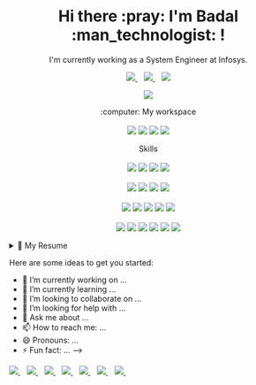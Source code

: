 
<h1 align='center'>
  Hi there :pray: I'm Badal :man_technologist: !
</h1>

<p align='center'>
  I'm currently working as a System Engineer at Infosys.
</p>

<p align='center'>
  
  <a href="https://www.linkedin.com/in/badalsde/">
    <img src="https://img.shields.io/badge/linkedin-%230077B5.svg?&style=for-the-badge&logo=linkedin&logoColor=white" />
  </a>&nbsp;&nbsp;
  <a href="https://instagram.com/badalsde">
    <img src="https://img.shields.io/badge/instagram-%23E4405F.svg?&style=for-the-badge&logo=instagram&logoColor=white" />        
  </a>&nbsp;&nbsp;
  <a href="https://portfolio-iqzm.onrender.com">
    <img src="https://img.shields.io/badge/Portfolio-000000?style=for-the-badge&logo=About.me&logoColor=white" />        
  </a>
</p>

<p align='center'>
  <a href="#"><img src="https://github-readme-stats.vercel.app/api?username=badalsde&show_icons=true&theme=radical"></a>
</p>

<p align='center'>
  :computer: My workspace<br/><br/>
  <img src="https://img.shields.io/badge/windows-%230078D6.svg?&style=for-the-badge&logo=windows&logoColor=white" />
  <img src="https://img.shields.io/badge/intel-core%20i5%2010th-%230071C5.svg?&style=for-the-badge&logo=intel&logoColor=white" />
  <img src="https://img.shields.io/badge/RAM-8GB-%230071C5.svg?&style=for-the-badge&logoColor=white" />
  <img src="https://img.shields.io/badge/nvidia-gtx%201650-%2376B900.svg?&style=for-the-badge&logo=nvidia&logoColor=white" />
</p>

<p align='center'> Skills <br><br>
  
  <img src="https://img.shields.io/badge/Python-FFD43B?style=for-the-badge&logo=python&logoColor=blue" />
  <img src="https://img.shields.io/badge/Flask-000000?style=for-the-badge&logo=flask&logoColor=white" />
  <img src="https://img.shields.io/badge/Django-092E20?style=for-the-badge&logo=django&logoColor=green" /> 
  <img src="https://img.shields.io/badge/Streamlit-FF4B4B?style=for-the-badge&logo=Streamlit&logoColor=white" /><br><br>
  <img src="https://img.shields.io/badge/Jupyter-F37626.svg?&style=for-the-badge&logo=Jupyter&logoColor=white" />
  <img src="https://img.shields.io/badge/Numpy-777BB4?style=for-the-badge&logo=numpy&logoColor=white" />
  <img src="https://img.shields.io/badge/Pandas-2C2D72?style=for-the-badge&logo=pandas&logoColor=white" />
  <img src="https://img.shields.io/badge/scikit_learn-F7931E?style=for-the-badge&logo=scikit-learn&logoColor=white" /><br><br>
  <img src="https://img.shields.io/badge/HTML5-E34F26?style=for-the-badge&logo=html5&logoColor=white" />
  <img src="https://img.shields.io/badge/CSS3-1572B6?style=for-the-badge&logo=css3&logoColor=white" />
  <img src="https://img.shields.io/badge/Bootstrap-563D7C?style=for-the-badge&logo=bootstrap&logoColor=white" />
  <img src="https://img.shields.io/badge/MySQL-005C84?style=for-the-badge&logo=mysql&logoColor=white" />
  <img src="https://img.shields.io/badge/Oracle-F80000?style=for-the-badge&logo=Oracle&logoColor=white" /><br><br>
  <img src="https://img.shields.io/badge/Jira-0052CC?style=for-the-badge&logo=Jira&logoColor=white" />
  <img src="https://img.shields.io/badge/GIT-E44C30?style=for-the-badge&logo=git&logoColor=white" />
  <img src="https://img.shields.io/badge/GitHub-100000?style=for-the-badge&logo=github&logoColor=white" />
  <img src="https://img.shields.io/badge/Bitbucket-0747a6?style=for-the-badge&logo=bitbucket&logoColor=white" />
  <img src="https://img.shields.io/badge/TeamCity-000000?style=for-the-badge&logo=TeamCity&logoColor=white" />
  <img src="https://img.shields.io/badge/uDeploy-%230071C5.svg?&style=for-the-badge&logoColor=white" />

</p>


<details>
  <summary>📃 My Resume </summary>


## Education

- :man_student: **Computer Science & Engineering**\
  :calendar: 2016 - 2020\
  :school: **Gyan Ganga Collge of Technology** - Jabalpur

## Experience
  
- :technologist:**System Engineer**\
  :calendar: 09/2021 - present\
  :office: **Infosys Limited** - Pune
  
- :technologist:**Python Developer**\
  :calendar: 07/2021 - 08/2021\
  :office: **RodadCast Technology** -New Delhi

</details>


Here are some ideas to get you started:

- 🔭 I’m currently working on ...
- 🌱 I’m currently learning ...
- 👯 I’m looking to collaborate on ...
- 🤔 I’m looking for help with ...
- 💬 Ask me about ...
- 📫 How to reach me: ...
- 😄 Pronouns: ...
- ⚡ Fun fact: ...
-->

<a href="https://medium.com/@badalsde/">
    <img src="https://img.shields.io/badge/Medium-12100E?style=for-the-badge&logo=medium&logoColor=white" />
  </a>&nbsp;&nbsp;
<a href="https://www.kaggle.com/badal25">
    <img src="https://img.shields.io/badge/Kaggle-20BEFF?style=for-the-badge&logo=Kaggle&logoColor=white" />
  </a>&nbsp;&nbsp;
  <a href="https://twitter.com/badalsde">
    <img src="https://img.shields.io/badge/Twitter-1DA1F2?style=for-the-badge&logo=twitter&logoColor=white" />
  </a>&nbsp;&nbsp;
  <a href="https://www.facebook.com/badalsde/">
    <img src="https://img.shields.io/badge/Facebook-1877F2?style=for-the-badge&logo=facebook&logoColor=white" />
  </a>&nbsp;&nbsp;
  <a href="https://in.pinterest.com/badalsde/">
    <img src="https://img.shields.io/badge/Pinterest-%23E60023.svg?&style=for-the-badge&logo=Pinterest&logoColor=white" />
  </a>&nbsp;&nbsp;
  <a href="https://www.quora.com/profile/Badal-Kumar-1837">
    <img src="https://img.shields.io/badge/Quora-%23B92B27.svg?&style=for-the-badge&logo=Quora&logoColor=white" />
  </a>&nbsp;&nbsp;
  
  <a href="https://gitlab.com/badalsde">
    <img src="https://img.shields.io/badge/GitLab-330F63?style=for-the-badge&logo=gitlab&logoColor=white" />
  </a>&nbsp;&nbsp;
